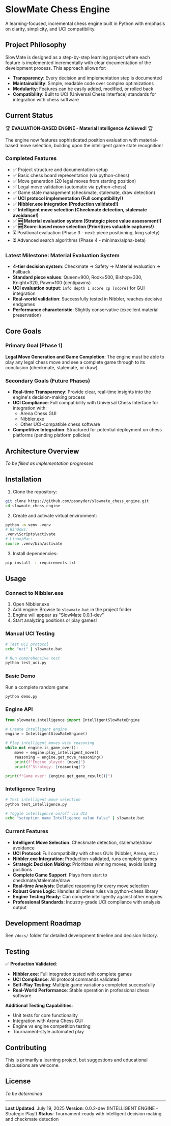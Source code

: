 # SlowMate Chess Engine

A learning-focused, incremental chess engine built in Python with emphasis on clarity, simplicity, and UCI compatibility.

## Project Philosophy

SlowMate is designed as a step-by-step learning project where each feature is implemented incrementally with clear documentation of the development process. This approach allows for:

- **Transparency**: Every decision and implementation step is documented
- **Maintainability**: Simple, readable code over complex optimizations
- **Modularity**: Features can be easily added, modified, or rolled back
- **Compatibility**: Built to UCI (Universal Chess Interface) standards for integration with chess software

## Current Status

🏆 **EVALUATION-BASED ENGINE - Material Intelligence Achieved!** 🏆

The engine now features sophisticated position evaluation with material-based move selection, building upon the intelligent game state recognition!

### Completed Features
- ✅ Project structure and documentation setup
- ✅ Basic chess board representation (via python-chess)
- ✅ Move generation (20 legal moves from starting position)
- ✅ Legal move validation (automatic via python-chess)
- ✅ Game state management (checkmate, stalemate, draw detection)
- ✅ **UCI protocol implementation (Full compatibility!)**
- ✅ **Nibbler.exe integration (Production validated!)**
- ✅ **Intelligent move selection (Checkmate detection, stalemate avoidance!)**
- ✅ **🆕 Material evaluation system (Strategic piece value assessment!)**
- ✅ **🆕 Score-based move selection (Prioritizes valuable captures!)**
- ⏳ Positional evaluation (Phase 3 - next: piece positioning, king safety)
- ⏳ Advanced search algorithms (Phase 4 - minimax/alpha-beta)

### Latest Milestone: Material Evaluation System
- **4-tier decision system**: Checkmate → Safety → Material evaluation → Fallback
- **Standard piece values**: Queen=900, Rook=500, Bishop=330, Knight=320, Pawn=100 (centipawns)
- **UCI evaluation output**: `info depth 1 score cp [score]` for GUI integration
- **Real-world validation**: Successfully tested in Nibbler, reaches decisive endgames
- **Performance characteristic**: Slightly conservative (excellent material preservation)

## Core Goals

### Primary Goal (Phase 1)
**Legal Move Generation and Game Completion**: The engine must be able to play any legal chess move and see a complete game through to its conclusion (checkmate, stalemate, or draw).

### Secondary Goals (Future Phases)
- **Real-time Transparency**: Provide clear, real-time insights into the engine's decision-making process
- **UCI Compliance**: Full compatibility with Universal Chess Interface for integration with:
  - Arena Chess GUI
  - Nibbler.exe
  - Other UCI-compatible chess software
- **Competitive Integration**: Structured for potential deployment on chess platforms (pending platform policies)

## Architecture Overview

*To be filled as implementation progresses*

## Installation

1. Clone the repository:
```bash
git clone https://github.com/pssnyder/slowmate_chess_engine.git
cd slowmate_chess_engine
```

2. Create and activate virtual environment:
```bash
python -m venv .venv
# Windows:
.venv\Scripts\activate
# Linux/Mac:
source .venv/bin/activate
```

3. Install dependencies:
```bash
pip install -r requirements.txt
```

## Usage

### Connect to Nibbler.exe
1. Open Nibbler.exe
2. Add engine: Browse to `slowmate.bat` in the project folder
3. Engine will appear as "SlowMate 0.0.1-dev"
4. Start analyzing positions or play games!

### Manual UCI Testing
```bash
# Test UCI protocol
echo "uci" | slowmate.bat

# Run comprehensive test
python test_uci.py
```

### Basic Demo
Run a complete random game:
```bash
python demo.py
```

### Engine API
```python
from slowmate.intelligence import IntelligentSlowMateEngine

# Create intelligent engine
engine = IntelligentSlowMateEngine()

# Play intelligent moves with reasoning
while not engine.is_game_over():
    move = engine.play_intelligent_move()
    reasoning = engine.get_move_reasoning()
    print(f"Engine played: {move}")
    print(f"Strategy: {reasoning}")

print(f"Game over: {engine.get_game_result()}")
```

### Intelligence Testing
```bash
# Test intelligent move selection
python test_intelligence.py

# Toggle intelligence on/off via UCI
echo "setoption name Intelligence value false" | slowmate.bat
```

### Current Features
- **Intelligent Move Selection**: Checkmate detection, stalemate/draw avoidance
- **UCI Protocol**: Full compatibility with chess GUIs (Nibbler, Arena, etc.)
- **Nibbler.exe Integration**: Production-validated, runs complete games
- **Strategic Decision Making**: Prioritizes winning moves, avoids losing positions  
- **Complete Game Support**: Plays from start to checkmate/stalemate/draw
- **Real-time Analysis**: Detailed reasoning for every move selection
- **Robust Game Logic**: Handles all chess rules via python-chess library
- **Engine Testing Ready**: Can compete intelligently against other engines
- **Professional Standards**: Industry-grade UCI compliance with analysis output

## Development Roadmap

See `/docs/` folder for detailed development timeline and decision history.

## Testing

✅ **Production Validated**:
- **Nibbler.exe**: Full integration tested with complete games
- **UCI Compliance**: All protocol commands validated
- **Self-Play Testing**: Multiple game variations completed successfully
- **Real-World Performance**: Stable operation in professional chess software

**Additional Testing Capabilities**:
- Unit tests for core functionality
- Integration with Arena Chess GUI  
- Engine vs engine competition testing
- Tournament-style automated play

## Contributing

This is primarily a learning project, but suggestions and educational discussions are welcome.

## License

*To be determined*

---

**Last Updated**: July 19, 2025
**Version**: 0.0.2-dev (INTELLIGENT ENGINE - Strategic Play!)
**Status**: Tournament-ready with intelligent decision making and checkmate detection
